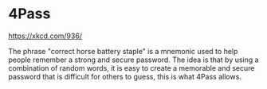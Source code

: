 # 4Pass
https://xkcd.com/936/

The phrase "correct horse battery staple" is a mnemonic used to help people remember a strong and secure password. The idea is that by using a combination of random words, it is easy to create a memorable and secure password that is difficult for others to guess, this is what 4Pass allows.
